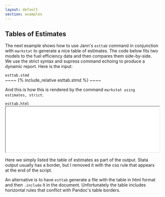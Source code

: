 ```yaml
---
layout: default
section: examples
---
```


Tables of Estimates
-------------------

The next example shows how to use Jann\'s `esttab` command in
conjunction with `markstat` to generate a nice table of estimates. The
code below fits two models to the fuel efficiency data and then compares
them side-by-side. We use the strict syntax and supress command echoing
to produce a dynamic report. Here is the input:

<div class="text-end"><code>esttab.stmd</code></div>
~~~~
{% include_relative esttab.stmd %}
~~~~

And this is how this is rendered by the command
`markstat using estimates, strict`.

<div class="text-end"><code>esttab.html</code></div>
<iframe src="esttab.html" class="border mb-3" width="100%" scrolling="no"></iframe>


Here we simply listed the table of estimates as part of the output.
Stata output usually has a border, but I removed it with the css rule
that appears at the end of the script. 

An alternative is to have `esttab` generate a file with the table in html
format and then `.include` it in the document. Unfortunately the table 
includes horizontal rules that conflict with Pandoc's table borders. 

<!-- add a comment/example using Stata 17 `tables` or `etables` -->

<script>
{% include_relative iframe.js %}
</script>